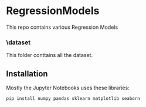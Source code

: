# RegressionModels
This repo contains various Regression Models

### \dataset
This folder conttains all the dataset.

## Installation
Mostly the Jupyter Notebooks uses these libraries:
```
pip install numpy pandas sklearn matplotlib seaborn
```
